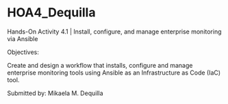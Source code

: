 # HOA4_Dequilla
Hands-On Activity 4.1 | Install, configure, and manage enterprise monitoring via Ansible

Objectives: 

Create and design a workflow that installs, configure and manage enterprise monitoring tools using Ansible as an Infrastructure as Code (IaC) tool.

Submitted by: Mikaela M. Dequilla



